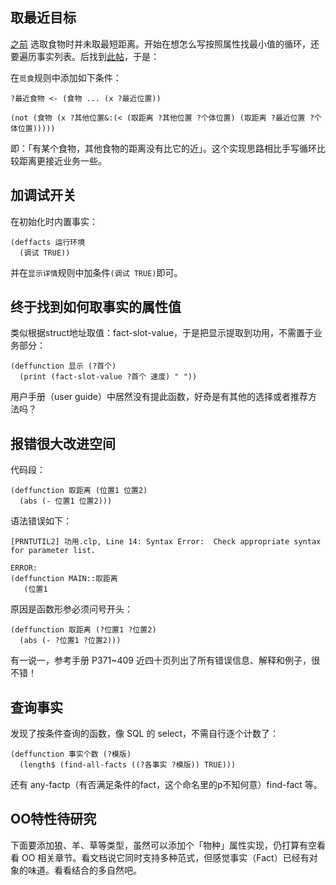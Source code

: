 
## 取最近目标

[之前](https://zhuanlan.zhihu.com/p/1900859458827026489) 选取食物时并未取最短距离。开始在想怎么写按照属性找最小值的循环，还要遍历事实列表。后找到[此帖](https://groups.google.com/g/clipsesg/c/5GkIczCPFxg/m/zmvUbpFnxiUJ)，于是：

在`觅食`规则中添加如下条件：
```
?最近食物 <- (食物 ... (x ?最近位置))

(not (食物 (x ?其他位置&:(< (取距离 ?其他位置 ?个体位置) (取距离 ?最近位置 ?个体位置)))))
```

即：「有某个食物，其他食物的距离没有比它的近」。这个实现思路相比手写循环比较距离更接近业务一些。

## 加调试开关

在初始化时内置事实：

```
(deffacts 运行环境
  (调试 TRUE))
```

并在`显示详情`规则中加条件`(调试 TRUE)`即可。

## 终于找到如何取事实的属性值

类似根据struct地址取值：fact-slot-value，于是把显示提取到功用，不需置于业务部分：

```
(deffunction 显示 (?首个)
  (print (fact-slot-value ?首个 速度) " "))
```

用户手册（user guide）中居然没有提此函数，好奇是有其他的选择或者推荐方法吗？

## 报错很大改进空间

代码段：

```
(deffunction 取距离 (位置1 位置2)
  (abs (- 位置1 位置2)))
```

语法错误如下：

```
[PRNTUTIL2] 功用.clp, Line 14: Syntax Error:  Check appropriate syntax for parameter list.

ERROR:
(deffunction MAIN::取距离
   (位置1
```

原因是函数形参必须问号开头：

```
(deffunction 取距离 (?位置1 ?位置2)
  (abs (- ?位置1 ?位置2)))
```

有一说一，参考手册 P371~409 近四十页列出了所有错误信息、解释和例子，很不错！

## 查询事实

发现了按条件查询的函数，像 SQL 的 select，不需自行逐个计数了：

```
(deffunction 事实个数 (?模版)
  (length$ (find-all-facts ((?各事实 ?模版)) TRUE)))
```

还有 any-factp（有否满足条件的fact，这个命名里的p不知何意）find-fact 等。

## OO特性待研究

下面要添加狼、羊、草等类型，虽然可以添加个「物种」属性实现，仍打算有空看看 OO 相关章节。看文档说它同时支持多种范式，但感觉事实（Fact）已经有对象的味道。看看结合的多自然吧。